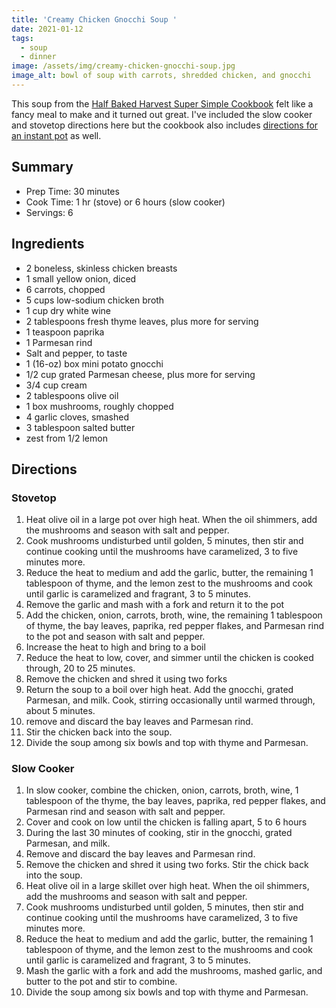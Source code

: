 ```yaml
---
title: 'Creamy Chicken Gnocchi Soup '
date: 2021-01-12
tags:
  - soup
  - dinner
image: /assets/img/creamy-chicken-gnocchi-soup.jpg
image_alt: bowl of soup with carrots, shredded chicken, and gnocchi
---
```


This soup from the [Half Baked Harvest Super Simple Cookbook](https://www.halfbakedharvest.com/cookbook/half-baked-harvest-super-simple/) felt like a fancy meal to make and it turned out great. I've included the slow cooker and stovetop directions here but the cookbook also includes [directions for an instant pot](https://seasongenerously.com/2020/02/04/hbh-creamy-chicken-gnocchi-instant-pot-soup/) as well.

## Summary

- Prep Time: 30 minutes
- Cook Time: 1 hr (stove) or 6 hours (slow cooker)
- Servings: 6

## Ingredients

- 2 boneless, skinless chicken breasts
- 1 small yellow onion, diced
- 6 carrots, chopped
- 5 cups low-sodium chicken broth
- 1 cup dry white wine
- 2 tablespoons fresh thyme leaves, plus more for serving
- 1 teaspoon paprika
- 1 Parmesan rind
- Salt and pepper, to taste
- 1 (16-oz) box mini potato gnocchi
- 1/2 cup grated Parmesan cheese, plus more for serving
- 3/4 cup cream
- 2 tablespoons olive oil
- 1 box mushrooms, roughly chopped
- 4 garlic cloves, smashed
- 3 tablespoon salted butter
- zest from 1/2 lemon

## Directions

### Stovetop

1. Heat olive oil in a large pot over high heat. When the oil shimmers, add the mushrooms and season with salt and pepper.
2. Cook mushrooms undisturbed until golden, 5 minutes, then stir and continue cooking until the mushrooms have caramelized, 3 to five minutes more.
3. Reduce the heat to medium and add the garlic, butter, the remaining 1 tablespoon of thyme, and the lemon zest to the mushrooms and cook until garlic is caramelized and fragrant, 3 to 5 minutes.
4. Remove the garlic and mash with a fork and return it to the pot
5. Add the chicken, onion, carrots, broth, wine, the remaining 1 tablespoon of thyme, the bay leaves, paprika, red pepper flakes, and Parmesan rind to the pot and season with salt and pepper.
6. Increase the heat to high and bring to a boil
7. Reduce the heat to low, cover, and simmer until the chicken is cooked through, 20 to 25 minutes.
8. Remove the chicken and shred it using two forks
9. Return the soup to a boil over high heat. Add the gnocchi, grated Parmesan, and milk. Cook, stirring occasionally until warmed through, about 5 minutes.
10. remove and discard the bay leaves and Parmesan rind.
11. Stir the chicken back into the soup.
12. Divide the soup among six bowls and top with thyme and Parmesan.

### Slow Cooker

1. In slow cooker, combine the chicken, onion, carrots, broth, wine, 1 tablespoon of the thyme, the bay leaves, paprika, red pepper flakes, and Parmesan rind and season with salt and pepper.
2. Cover and cook on low until the chicken is falling apart, 5 to 6 hours
3. During the last 30 minutes of cooking, stir in the gnocchi, grated Parmesan, and milk.
4. Remove and discard the bay leaves and Parmesan rind.
5. Remove the chicken and shred it using two forks. Stir the chick back into the soup.
6. Heat olive oil in a large skillet over high heat. When the oil shimmers, add the mushrooms and season with salt and pepper.
7. Cook mushrooms undisturbed until golden, 5 minutes, then stir and continue cooking until the mushrooms have caramelized, 3 to five minutes more.
8. Reduce the heat to medium and add the garlic, butter, the remaining 1 tablespoon of thyme, and the lemon zest to the mushrooms and cook until garlic is caramelized and fragrant, 3 to 5 minutes.
9. Mash the garlic with a fork and add the mushrooms, mashed garlic, and butter to the pot and stir to combine.
10. Divide the soup among six bowls and top with thyme and Parmesan.
